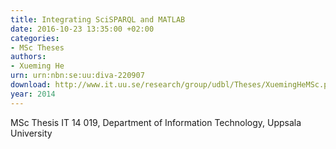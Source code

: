 ```yaml
---
title: Integrating SciSPARQL and MATLAB
date: 2016-10-23 13:35:00 +02:00
categories:
- MSc Theses
authors:
- Xueming He
urn: urn:nbn:se:uu:diva-220907
download: http://www.it.uu.se/research/group/udbl/Theses/XuemingHeMSc.pdf
year: 2014
---
```


MSc Thesis IT 14 019, Department of Information Technology, Uppsala University
